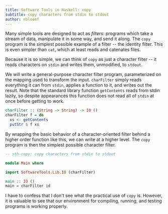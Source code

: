 ```yaml
---
title: Software Tools in Haskell: copy
subtitle: copy characters from stdin to stdout
author: nbloomf
---
```


Many simple tools are designed to act as *filters*: programs which take a stream of data, manipulate it in some way, and send it along. The ``copy`` program is the simplest possible example of a filter -- the identity filter. This is even simpler than ``cat``, which at least reads and catenates files.

Because it is so simple, we can think of ``copy`` as just a character filter -- it reads characters on ``stdin`` and writes them, unmodified, to ``stdout``.

We will write a general-purpose character filter program, parameterized on the mapping used to transform the input. ``charFilter`` simply reads everything it can from ``stdin``, applies a function to it, and writes out the result. Note that the standard library function ``getContents`` reads from stdin lazily, so despite appearances this function does not read all of ``stdin`` at once before getting to work.


```haskell
charFilter :: (String -> String) -> IO ()
charFilter f = do
  xs <- getContents
  putStr $ f xs
```


By wrapping the basic behavior of a character-oriented filter behind a higher order function like this, we can write at a higher level. The ``copy`` program is then the simplest possible character filter.


```haskell
-- sth-copy: copy characters from stdin to stdout

module Main where

import SoftwareTools.Lib.IO (charFilter)

main :: IO ()
main = charFilter id
```


I have to confess that I don't see what the practical use of ``copy`` is. However, it is valuable to see that our environment for compiling, running, and testing programs is working properly.
